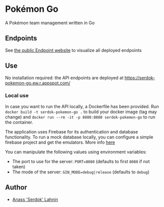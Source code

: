 # Pokémon Go

A Pokémon team management written in Go

## Endpoints

See [the public Endpoint website](https://endpointsportal.serdok-pokemon-go.cloud.goog/) to visualize all deployed endpoints

## Use

No installation required: the API endpoints are deployed at https://serdok-pokemon-go.ew.r.appspot.com/

### Local use

In case you want to run the API locally, a Dockerfile has been provided. Run `docker build -t serdok-pokemon-go .` to build your docker image (tag may change) and `docker run --rm -it -p 8080:8080 serdok-pokemon-go` to run the container.

The application uses Firebase for its authentication and database functionality. To run a mock database locally, you can configure a simple firebase project and get the emulators. More info [here](https://firebase.google.com/docs/emulator-suite)

You can manipulate the following values using environment variables:

- The port to use for the server: `PORT=8080` (defaults to first `8080` if not taken)
- The mode of the server: `GIN_MODE=debug|release` (defaults to `debug`)


## Author

- [Anass 'Serdok' Lahnin](mailto:l.anass.pro@gmail.com)

